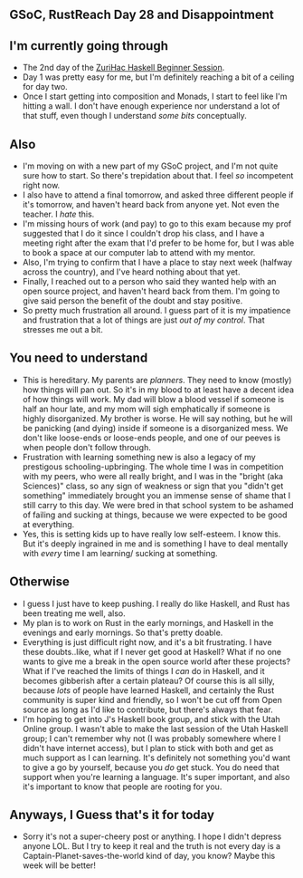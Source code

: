 ## GSoC, RustReach Day 28 and Disappointment

## I'm currently going through
- The 2nd day of the [ZuriHac Haskell Beginner Session](https://www.youtube.com/watch?v=4fNIhrDhaYA).
- Day 1 was pretty easy for me, but I'm definitely reaching a bit of a ceiling for day two.
- Once I start getting into composition and Monads, I start to feel like I'm hitting a wall.
  I don't have enough experience nor understand a lot of that stuff, even though I understand
  *some bits* conceptually.

## Also
- I'm moving on with a new part of my GSoC project, and I'm not quite sure how to start.
  So there's trepidation about that. I feel *so* incompetent right now.
- I also have to attend a final tomorrow, and asked three different people if it's tomorrow,
  and haven't heard back from anyone yet. Not even the teacher. I *hate* this.
- I'm missing hours of work (and pay) to go to this exam because my prof suggested that I do it since I couldn't drop
  his class, and I have a meeting right after the exam that I'd prefer to be home for, but I was able to book a space
  at our computer lab to attend with my mentor. 
- Also, I'm trying to confirm that I have a place to stay next week (halfway across the country), and I've heard nothing about
  that yet.
- Finally, I reached out to a person who said they wanted help with an open source project, and 
  haven't heard back from them. I'm going to give said person the benefit of the doubt and stay positive.
- So pretty much frustration all around. I guess part of it is my impatience and frustration that
  a lot of things are just *out of my control*. That stresses me out a bit.

## You need to understand
- This is hereditary. My parents are *planners*. They need to know (mostly) how things will pan out. So it's in
  my blood to at least have a decent idea of how things will work. My dad will blow a blood vessel if someone is
  half an hour late, and my mom will sigh emphatically if someone is highly disorganized. My brother is worse.
  He will say nothing, but he will be panicking (and dying) inside if someone is a disorganized mess. We don't
  like loose-ends or loose-ends people, and one of our peeves is when people don't follow through.
- Frustration with learning something new is also a legacy of my prestigous schooling-upbringing. The whole
  time I was in competition with my peers, who were all really bright, and I was in the "bright (aka Sciences)"
  class, so any sign of weakness or sign that you "didn't get something" immediately brought you an immense 
  sense of shame that I still carry to this day. We were bred in that school system to be ashamed of failing and
  sucking at things, because we were expected to be good at everything. 
- Yes, this is setting kids up to have really low self-esteem. I know this. But it's deeply ingrained in me and
  is something I have to deal mentally with *every* time I am learning/ sucking at something.
  
## Otherwise
- I guess I just have to keep pushing. I really do like Haskell, and Rust has been treating me well, also.
- My plan is to work on Rust in the early mornings, and Haskell in the evenings and early mornings. So that's
  pretty doable.
- Everything is just difficult right now, and it's a bit frustrating. I have these doubts..like, what if I never
  get good at Haskell? What if no one wants to give me a break in the open source world after these projects?
  What if I've reached the limits of things I *can* do in Haskell, and it becomes gibberish after a certain plateau?
  Of course this is all silly, because *lots* of people have learned Haskell, and certainly the Rust community is
  super kind and friendly, so I won't be cut off from Open source as long as I'd like to contribute, but there's
  always that fear. 
- I'm hoping to get into J's Haskell book group, and stick with the Utah Online group. I wasn't able to make the last
  session of the Utah Haskell group; I can't remember why not (I was probably somewhere where I didn't have internet
  access), but I plan to stick with both and get as much support as I can learning. It's definitely not something you'd
  want to give a go by yourself, because you *do* get stuck. You do need that support when you're learning a language. It's
  super important, and also it's important to know that people are rooting for you.
  
## Anyways, I Guess that's it for today
- Sorry it's not a super-cheery post or anything. I hope I didn't depress anyone LOL. But I try to keep it real and 
  the truth is not every day is a Captain-Planet-saves-the-world kind of day, you know? Maybe this week will be better!
